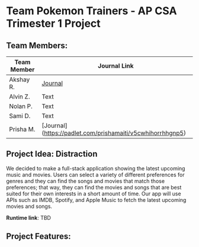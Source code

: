 # Team Pokemon Trainers - AP CSA Trimester 1 Project
## Team Members:
| Team Member | Journal Link |
| --- | ----------- | 
| Akshay R. | [Journal](https://docs.google.com/document/d/1ukhc3TYFyQycQntN6MXiD803b-iatn8rK7GAcw4ClwI/edit?usp=sharing) |
| Alvin Z. | Text | 
| Nolan P. | Text |
| Sami D. | Text |
| Prisha M. | [Journal] (https://padlet.com/prishamaiti/v5cwhihorrhhgnp5) |

## Project Idea: Distraction
We decided to make a full-stack application showing the latest upcoming music and movies. Users can select a variety of different preferences for genres and they can find the songs and movies that match those preferences; that way, they can find the movies and songs that are best suited for their own interests in a short amount of time. Our app will use APIs such as IMDB, Spotify, and Apple Music to fetch the latest upcoming movies and songs.

**Runtime link**: TBD

## Project Features:

